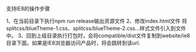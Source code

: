 支持IE8的操作步骤

1、在当前目录下执行npm run release输出资源文件
2、修改index.html文件
    将splitcss/blueTheme-1.css、splitcss/blueTheme-2.css...样式文件引入到文件中。
3、回到上级目录执行打包时，会将compatible/dist文件复制到website/ie8目录下面。如果是IE8浏览器访问产品时，将会跳转到该url.
